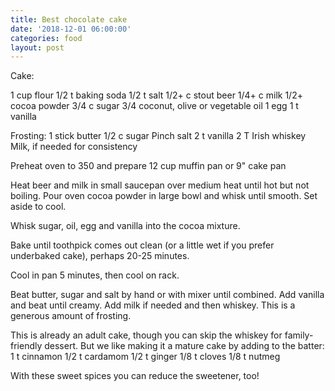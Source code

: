 ```yaml
---
title: Best chocolate cake
date: '2018-12-01 06:00:00'
categories: food
layout: post
---
```


Cake:

1 cup flour
1/2 t baking soda
1/2 t salt
1/2+ c stout beer
1/4+ c milk
1/2+ cocoa powder
3/4 c sugar
3/4 coconut, olive or vegetable oil
1 egg
1 t vanilla

Frosting:
1 stick butter
1/2 c sugar
Pinch salt
2 t vanilla
2 T Irish whiskey
Milk, if needed for consistency

Preheat oven to 350 and prepare 12 cup muffin pan or 9" cake pan

Heat beer and milk in small saucepan over medium heat until hot but not boiling. Pour oven cocoa powder in large bowl and whisk until smooth. Set aside to cool.

Whisk sugar, oil, egg and vanilla into the cocoa mixture.

Bake until toothpick comes out clean (or a little wet if you prefer underbaked cake), perhaps 20-25 minutes.

Cool in pan 5 minutes, then cool on rack.

Beat butter, sugar and salt by hand or with mixer until combined. Add vanilla and beat until creamy. Add milk if needed and then whiskey. This is a generous amount of frosting.

This is already an adult cake, though you can skip the whiskey for family-friendly dessert. But we like making it a mature cake by adding to the batter: 
1 t cinnamon
1/2 t cardamom
1/2 t ginger
1/8 t cloves
1/8 t nutmeg

With these sweet spices you can reduce the sweetener, too!